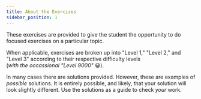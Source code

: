 ```yaml
---
title: About the Exercises
sidebar_position: 1
---
```


These exercises are provided to give the student the opportunity to do focused exercises on a particular topic.

When applicable, exercises are broken up into "Level 1," "Level 2," and "Level 3" according to their respective difficulty levels<br/> (_with the occassional "Level 9000"_ :grinning:).

In many cases there are solutions provided. However, these are examples of _possible_ solutions. It is entirely possible, and likely, that your solution will look slightly different. Use the solutions as a guide to check _your_ work.
